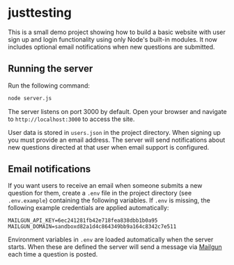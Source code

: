 # justtesting

This is a small demo project showing how to build a basic website with user sign up and login functionality using only Node's built-in modules. It now includes optional email notifications when new questions are submitted.

## Running the server

Run the following command:

```bash
node server.js
```

The server listens on port 3000 by default. Open your browser and navigate to `http://localhost:3000` to access the site.

User data is stored in `users.json` in the project directory. When signing up
you must provide an email address. The server will send
notifications about new questions directed at that user when email support is
configured.

## Email notifications

If you want users to receive an email when someone submits a new question for them, create a `.env` file in the project directory (see `.env.example`) containing the following variables. If `.env` is missing, the following example credentials are applied automatically:

```
MAILGUN_API_KEY=6ec241281fb42e718fea838dbb1b0a95
MAILGUN_DOMAIN=sandboxd82a1d4c864349bb9a164c8342c7e511
```

Environment variables in `.env` are loaded automatically when the server starts.
When these are defined the server will send a message via [Mailgun](https://www.mailgun.com/) each time a question is posted.
